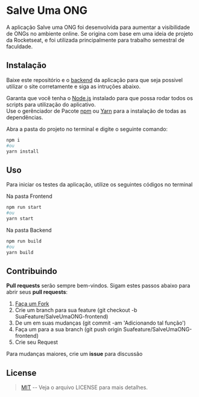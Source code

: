 # Salve Uma ONG

A aplicação Salve uma ONG foi desenvolvida para aumentar a visibilidade de ONGs no ambiente online. Se origina com base em uma ideia de projeto da Rocketseat, e foi utilizada principalmente para trabalho semestral de faculdade.

## Instalação

Baixe este repositório e o [backend](https://github.com/Nelier/SalveUmaONG-backend) da aplicação para que seja possivel utilizar o site corretamente e siga as intruções abaixo.

Garanta que você tenha o [Node.js](https://nodejs.org/en/download/) instalado para que possa rodar todos os scripts para utilização do aplicativo.  
Use o gerênciador de Pacote [npm](https://www.npmjs.com/get-npm) ou [Yarn](https://classic.yarnpkg.com/en/) para a instalação de todas as dependências.

Abra a pasta do projeto no terminal e digite o seguinte comando:

```bash
npm i
#ou
yarn install
```

## Uso

Para iniciar os testes da aplicação, utilize os seguintes códigos no terminal

Na pasta Frontend

```Bash
npm run start
#ou
yarn start
```

Na pasta Backend

```Bash
npm run build
#ou
yarn build
```

## Contribuindo

**Pull requests** serão sempre bem-vindos. Sigam estes passos abaixo para abrir seus **pull requests**:

1. [Faça um Fork](https://github.com/Nelier/SalveUmaONG-frontend/fork)
2. Crie um branch para sua feature (git checkout -b SuaFeature/SalveUmaONG-frontend)
3. De um <Commit> em suas mudanças (git commit -am 'Adicionando tal função')
4. Faça um <Push> para a sua branch (git push origin Suafeature/SalveUmaONG-frontend)
5. Crie seu <Pull> Request

Para mudanças maiores, crie um **issue** para discussão

## License

> [MIT](https://choosealicense.com/licenses/mit/) -- Veja o arquivo LICENSE para mais detalhes.
